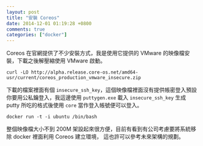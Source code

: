 ```yaml
---
layout: post
title: "安裝 Coreos"
date: 2014-12-01 01:19:28 +0800
comments: true
categories: ["docker"]
---
```



<!-- more -->

Coreos 在官網提供了不少安裝方式，我是使用它提供的 VMware 的映像檔安裝，下載之後解壓縮使用 VMware 啟動。

	curl -LO http://alpha.release.core-os.net/amd64-usr/current/coreos_production_vmware_insecure.zip

下載的檔案裡面有個 `insecure_ssh_key`，這個映像檔裡面沒有提供帳密登入預設你要用公私鑰登入，我這邊使用
`puttygen.exe` 載入 `insecure_ssh_key` 生成 putty 所吃的格式後使用 `core` 當作登入帳號便可以登入。

	docker run -t -i ubuntu /bin/bash


整個映像檔大小不到 200M  架設起來很方便，目前有看到有公司考慮要將系統移除 docker 裡面利用 Coreos 建立環境，
這也許可以參考未來架構的規劃。



